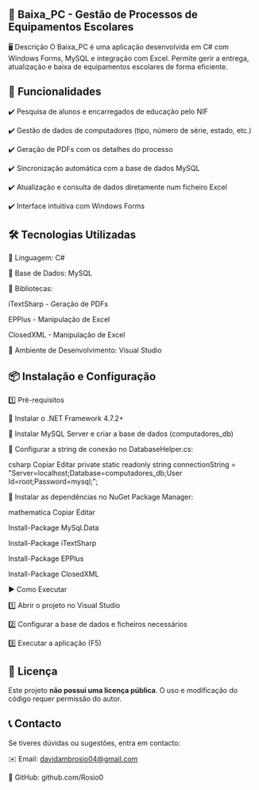 ## 📌 Baixa_PC - Gestão de Processos de Equipamentos Escolares
 🖥️ Descrição
O Baixa_PC é uma aplicação desenvolvida em C# com Windows Forms, MySQL e integração com Excel. Permite gerir a entrega, atualização e baixa de equipamentos escolares de forma eficiente.

## 🚀 Funcionalidades
✔️ Pesquisa de alunos e encarregados de educação pelo NIF
 
✔️ Gestão de dados de computadores (tipo, número de série, estado, etc.)

✔️ Geração de PDFs com os detalhes do processo

✔️ Sincronização automática com a base de dados MySQL

✔️ Atualização e consulta de dados diretamente num ficheiro Excel

✔️ Interface intuitiva com Windows Forms

## 🛠️ Tecnologias Utilizadas
📌 Linguagem: C#

📌 Base de Dados: MySQL

📌 Bibliotecas:

iTextSharp - Geração de PDFs

EPPlus - Manipulação de Excel

ClosedXML - Manipulação de Excel

📌 Ambiente de Desenvolvimento: Visual Studio

## 📦 Instalação e Configuração

1️⃣ Pré-requisitos

🔹 Instalar o .NET Framework 4.7.2+

🔹 Instalar MySQL Server e criar a base de dados (computadores_db)

🔹 Configurar a string de conexão no DatabaseHelper.cs:

csharp
Copiar
Editar
private static readonly string connectionString = 
    "Server=localhost;Database=computadores_db;User Id=root;Password=mysql;";
				
🔹 Instalar as dependências no NuGet Package Manager:

mathematica
Copiar
Editar

Install-Package MySql.Data

Install-Package iTextSharp

Install-Package EPPlus

Install-Package ClosedXML


▶️ Como Executar

1️⃣ Abrir o projeto no Visual Studio

2️⃣ Configurar a base de dados e ficheiros necessários

3️⃣ Executar a aplicação (F5)

## 📄 Licença

Este projeto **não possui uma licença pública**. O uso e modificação do código requer permissão do autor.



## 📞 Contacto

Se tiveres dúvidas ou sugestões, entra em contacto:

✉️ Email: davidambrosio04@gmail.com

📌 GitHub: github.com/Rosio0
